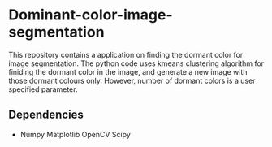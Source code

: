 # Dominant-color-image-segmentation

This repository contains a application on finding the dormant color for image segmentation. The python code uses kmeans clustering algorithm for finiding the dormant color in the image, and generate a new image with those dormant colours only. However, number of dormant colors is a user specified parameter.

## Dependencies
 - Numpy
  Matplotlib
  OpenCV
  Scipy
  
